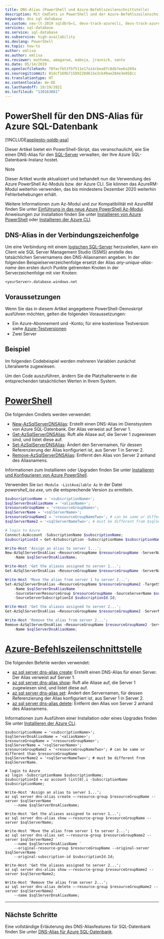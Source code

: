 ```yaml
---
title: DNS-Alias (PowerShell und Azure-Befehlszeilenschnittstelle)
description: Mit Cmdlets in PowerShell und der Azure-Befehlszeilenschnittstelle können Sie neue Clientverbindungen an einen anderen SQL-Server in Azure umleiten, ohne Clientkonfigurationen bearbeiten zu müssen.
keywords: dns sql database
ms.custom: seo-lt-2019 sqldbrb=1, devx-track-azurecli, devx-track-azurepowershell
services: sql-database
ms.service: sql-database
ms.subservice: high-availability
ms.devlang: PowerShell
ms.topic: how-to
author: emlisa
ms.author: emlisa
ms.reviewer: mathoma, amagarwa, maboja, jrasnick, vanto
ms.date: 05/14/2019
ms.openlocfilehash: f0fecfb53fbf511e17a14cbea87c8db7ee6a209a
ms.sourcegitcommit: 01dcf169b71589228d615e3cb49ae284e3e058cc
ms.translationtype: HT
ms.contentlocale: de-DE
ms.lasthandoff: 10/19/2021
ms.locfileid: "130163081"
---
```

# <a name="powershell-for-dns-alias-to-azure-sql-database"></a>PowerShell für den DNS-Alias für Azure SQL-Datenbank
[!INCLUDE[appliesto-sqldb-asa](../includes/appliesto-sqldb-asa.md)]

Dieser Artikel bietet ein PowerShell-Skript, das veranschaulicht, wie Sie einen DNS-Alias für den [SQL-Server](logical-servers.md) verwalten, der Ihre Azure SQL-Datenbank-Instanz hostet.

> [!NOTE]
> Dieser Artikel wurde aktualisiert und behandelt nun die Verwendung des Azure PowerShell Az-Moduls bzw. der Azure CLI. Sie können das AzureRM-Modul weiterhin verwenden, das bis mindestens Dezember 2020 weiterhin Fehlerbehebungen erhält.
>
> Weitere Informationen zum Az-Modul und zur Kompatibilität mit AzureRM finden Sie unter [Einführung in das neue Azure PowerShell Az-Modul](/powershell/azure/new-azureps-module-az). Anweisungen zur Installation finden Sie unter [Installieren von Azure PowerShell](/powershell/azure/install-az-ps) oder [Installieren der Azure CLI](/cli/azure/install-azure-cli).

## <a name="dns-alias-in-connection-string"></a>DNS-Alias in der Verbindungszeichenfolge

Um eine Verbindung mit einem [logischen SQL-Server](logical-servers.md) herzustellen, kann ein Client wie SQL Server Management Studio (SSMS) anstelle des tatsächlichen Servernamens den DNS-Aliasnamen angeben. In der folgenden Beispielserverzeichenfolge ersetzt der Alias *any-unique-alias-name* den ersten durch Punkte getrennten Knoten in der Serverzeichenfolge mit vier Knoten:

   `<yourServer>.database.windows.net`

## <a name="prerequisites"></a>Voraussetzungen

Wenn Sie das in diesem Artikel angegebene PowerShell-Demoskript ausführen möchten, gelten die folgenden Voraussetzungen:

- Ein Azure-Abonnement und -Konto; für eine kostenlose Testversion siehe [Azure-Testversionen](https://azure.microsoft.com/free/)
- Zwei Server

## <a name="example"></a>Beispiel

Im folgenden Codebeispiel werden mehreren Variablen zunächst Literalwerte zugewiesen.

Um den Code auszuführen, ändern Sie die Platzhalterwerte in die entsprechenden tatsächlichen Werten in Ihrem System.

# <a name="powershell"></a>[PowerShell](#tab/azure-powershell)

Die folgenden Cmdlets werden verwendet:

- [New-AzSqlServerDNSAlias](/powershell/module/az.Sql/New-azSqlServerDnsAlias): Erstellt einen DNS-Alias im Dienstsystem von Azure SQL-Datenbank. Der Alias verweist auf Server 1.
- [Get-AzSqlServerDNSAlias](/powershell/module/az.Sql/Get-azSqlServerDnsAlias): Ruft alle Aliase auf, die Server 1 zugewiesen sind, und listet diese auf.
- [Set-AzSqlServerDNSAlias](/powershell/module/az.Sql/Set-azSqlServerDnsAlias): Ändert den Servernamen, für dessen Referenzierung der Alias konfiguriert ist, aus Server 1 in Server 2.
- [Remove-AzSqlServerDNSAlias](/powershell/module/az.Sql/Remove-azSqlServerDnsAlias): Entfernt den Alias von Server 2 anhand des Aliasnamens.

Informationen zum Installieren oder Upgraden finden Sie unter [Installieren und Konfigurieren von Azure PowerShell](/powershell/azure/install-az-ps).

Verwenden Sie `Get-Module -ListAvailable Az` in der Datei *powershell\_ise.exe*, um die entsprechende Version zu ermitteln.

```powershell
$subscriptionName = '<subscriptionName>';
$sqlServerDnsAliasName = '<aliasName>';
$resourceGroupName = '<resourceGroupName>';  
$sqlServerName = '<sqlServerName>';
$resourceGroupName2 = '<resourceGroupNameTwo>'; # can be same or different than $resourceGroupName
$sqlServerName2 = '<sqlServerNameTwo>'; # must be different from $sqlServerName.

# login to Azure
Connect-AzAccount -SubscriptionName $subscriptionName;
$subscriptionId = Get-AzSubscription -SubscriptionName $subscriptionName;

Write-Host 'Assign an alias to server 1...';
New-AzSqlServerDnsAlias –ResourceGroupName $resourceGroupName -ServerName $sqlServerName `
    -Name $sqlServerDnsAliasName;

Write-Host 'Get the aliases assigned to server 1...';
Get-AzSqlServerDnsAlias –ResourceGroupName $resourceGroupName -ServerName $sqlServerName;

Write-Host 'Move the alias from server 1 to server 2...';
Set-AzSqlServerDnsAlias –ResourceGroupName $resourceGroupName2 -TargetServerName $sqlServerName2 `
    -Name $sqlServerDnsAliasName `
    -SourceServerResourceGroup $resourceGroupName -SourceServerName $sqlServerName `
    -SourceServerSubscriptionId $subscriptionId.Id;

Write-Host 'Get the aliases assigned to server 2...';
Get-AzSqlServerDnsAlias –ResourceGroupName $resourceGroupName2 -ServerName $sqlServerName2;

Write-Host 'Remove the alias from server 2...';
Remove-AzSqlServerDnsAlias –ResourceGroupName $resourceGroupName2 -ServerName $sqlServerName2 `
    -Name $sqlServerDnsAliasName;
```

# <a name="azure-cli"></a>[Azure-Befehlszeilenschnittstelle](#tab/azure-cli)

Die folgenden Befehle werden verwendet:

- [az sql server dns-alias create](/powershell/module/az.Sql/New-azSqlServerDnsAlias): Erstellt einen DNS-Alias für einen Server. Der Alias verweist auf Server 1.
- [az sql server dns-alias show](/powershell/module/az.Sql/Get-azSqlServerDnsAlias): Ruft alle Aliase auf, die Server 1 zugewiesen sind, und listet diese auf.
- [az sql server dns-alias set](/powershell/module/az.Sql/Set-azSqlServerDnsAlias): Ändert den Servernamen, für dessen Referenzierung der Alias konfiguriert ist, aus Server 1 in Server 2.
- [az sql server dns-alias delete](/powershell/module/az.Sql/Remove-azSqlServerDnsAlias): Entfernt den Alias von Server 2 anhand des Aliasnamens.

Informationen zum Ausführen einer Installation oder eines Upgrades finden Sie unter [Installieren der Azure CLI](/cli/azure/install-azure-cli).

```azurecli-interactive
$subscriptionName = '<subscriptionName>';
$sqlServerDnsAliasName = '<aliasName>';
$resourceGroupName = '<resourceGroupName>';  
$sqlServerName = '<sqlServerName>';
$resourceGroupName2 = '<resourceGroupNameTwo>'; # can be same or different than $resourceGroupName
$sqlServerName2 = '<sqlServerNameTwo>'; # must be different from $sqlServerName.

# login to Azure
az login -SubscriptionName $subscriptionName;
$subscriptionId = az account list[0].i -SubscriptionName $subscriptionName;

Write-Host 'Assign an alias to server 1...';
az sql server dns-alias create –-resource-group $resourceGroupName --server $sqlServerName `
    --name $sqlServerDnsAliasName;

Write-Host 'Get the aliases assigned to server 1...';
az sql server dns-alias show –-resource-group $resourceGroupName --server $sqlServerName;

Write-Host 'Move the alias from server 1 to server 2...';
az sql server dns-alias set –-resource-group $resourceGroupName2 --server $sqlServerName2 `
    --name $sqlServerDnsAliasName `
    --original-resource-group $resourceGroupName --original-server $sqlServerName `
    --original-subscription-id $subscriptionId.Id;

Write-Host 'Get the aliases assigned to server 2...';
az sql server dns-alias show –-resource-group $resourceGroupName2 --server $sqlServerName2;

Write-Host 'Remove the alias from server 2...';
az sql server dns-alias delete –-resource-group $resourceGroupName2 --server $sqlServerName2 `
    --name $sqlServerDnsAliasName;
```

* * *

## <a name="next-steps"></a>Nächste Schritte

Eine vollständige Erläuterung des DNS-Aliasfeatures für SQL-Datenbank finden Sie unter [DNS-Alias für Azure SQL-Datenbank](./dns-alias-overview.md).
